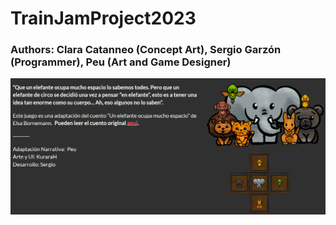 # TrainJamProject2023

### Authors: Clara Catanneo (Concept Art), Sergio Garzón (Programmer), Peu (Art and Game Designer)

<img src="./ImagesReadme/Wallpaper.png" alt="Imagen principal">
